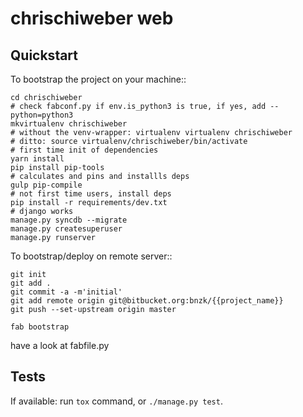 # chrischiweber web

Quickstart
----------

To bootstrap the project on your machine::

    cd chrischiweber
    # check fabconf.py if env.is_python3 is true, if yes, add --python=python3
    mkvirtualenv chrischiweber 
    # without the venv-wrapper: virtualenv virtualenv chrischiweber
    # ditto: source virtualenv/chrischiweber/bin/activate
    # first time init of dependencies
    yarn install
    pip install pip-tools
    # calculates and pins and installls deps
    gulp pip-compile  
    # not first time users, install deps
    pip install -r requirements/dev.txt
    # django works
    manage.py syncdb --migrate
    manage.py createsuperuser
    manage.py runserver

To bootstrap/deploy on remote server::

    git init
    git add .
    git commit -a -m'initial'
    git add remote origin git@bitbucket.org:bnzk/{{project_name}}
    git push --set-upstream origin master

    fab bootstrap

have a look at fabfile.py

Tests
-----

If available: run `tox` command, or `./manage.py test`.
